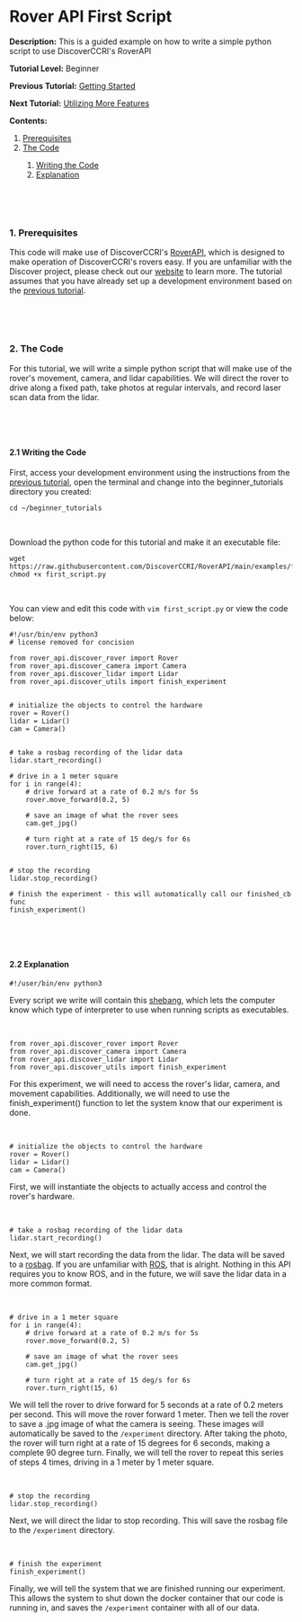# Rover API First Script

**Description:** This is a guided example on how to write a simple python script to use DiscoverCCRI's RoverAPI

**Tutorial Level:** Beginner

**Previous Tutorial:** [Getting Started](starting.md)

**Next Tutorial:** [Utilizing More Features](example1.md)

**Contents:**
<ol type="1">
  <li><a href="#1">Prerequisites</a></li>
  <li><a href="#2">The Code</a></li>
  <ol type="1">
    <li><a href="#2.1">Writing the Code</a></li>
    <li><a href="#2.2">Explanation</a></li>
  </ol>
</ol>



<p>&nbsp;</p><p>&nbsp;</p>


<div id="1"></div>

### 1. Prerequisites

This code will make use of DiscoverCCRI's [RoverAPI](https://github.com/DiscoverCCRI/RoverAPI), which is designed to make operation of DiscoverCCRI's 
rovers easy. If you are unfamiliar with the Discover project, please check out our [website](https://discoverccri.org) to learn more. The tutorial 
assumes that you have already set up a development environment based on the [previous tutorial](examples/starting.md).
<p>&nbsp;</p><p>&nbsp;</p>


<div id="2"></div>

### 2. The Code
For this tutorial, we will write a simple python script that will make use of the rover's movement, camera, and lidar capabilities. We will direct the rover to drive along a fixed path, take photos at regular intervals, and record laser scan data from the lidar.

<p>&nbsp;</p>
<p>&nbsp;</p>


<div id="2.1"></div>

#### 2.1 Writing the Code
First, access your development environment using the instructions from the [previous tutorial](examples/starting.md), open the terminal and 
change into the beginner_tutorials directory you created:
```
cd ~/beginner_tutorials
```  
<p>&nbsp;</p>

Download the python code for this tutorial and make it an executable file:
```
wget https://raw.githubusercontent.com/DiscoverCCRI/RoverAPI/main/examples/first_script.py
chmod +x first_script.py
```
<p>&nbsp;</p>

You can view and edit this code with `vim first_script.py` or view the code below:
```
#!/usr/bin/env python3
# license removed for concision

from rover_api.discover_rover import Rover
from rover_api.discover_camera import Camera
from rover_api.discover_lidar import Lidar
from rover_api.discover_utils import finish_experiment


# initialize the objects to control the hardware
rover = Rover()
lidar = Lidar()
cam = Camera()


# take a rosbag recording of the lidar data
lidar.start_recording()

# drive in a 1 meter square
for i in range(4):
    # drive forward at a rate of 0.2 m/s for 5s
    rover.move_forward(0.2, 5)
    
    # save an image of what the rover sees
    cam.get_jpg()

    # turn right at a rate of 15 deg/s for 6s
    rover.turn_right(15, 6) 


# stop the recording
lidar.stop_recording()

# finish the experiment - this will automatically call our finished_cb func
finish_experiment()
```
<p>&nbsp;</p>
<p>&nbsp;</p>

<div id="2.2"></div>

#### 2.2 Explanation

```
#!/user/bin/env python3
```
Every script we write will contain this [shebang](https://en.wikipedia.org/wiki/Shebang_(Unix)), which lets the computer know which type of interpreter to 
use when running scripts as executables.
<p>&nbsp;</p>

```
from rover_api.discover_rover import Rover
from rover_api.discover_camera import Camera
from rover_api.discover_lidar import Lidar
from rover_api.discover_utils import finish_experiment
```
For this experiment, we will need to access the rover's lidar, camera, and movement capabilities. Additionally, we will need to use the finish_experiment() 
function to let the system know that our experiment is done.
<p>&nbsp;</p>

```
# initialize the objects to control the hardware
rover = Rover()
lidar = Lidar()
cam = Camera()
```
First, we will instantiate the objects to actually access and control the rover's hardware.
<p>&nbsp;</p>

```
# take a rosbag recording of the lidar data
lidar.start_recording()
```
Next, we will start recording the data from the lidar. The data will be saved to a [rosbag](http://wiki.ros.org/rosbag). If you are unfamiliar with [ROS](https://ros.org),
that is alright. Nothing in this API requires you to know ROS, and in the future, we will save the lidar data in a more common format.
<p>&nbsp;</p>

```
# drive in a 1 meter square
for i in range(4):
    # drive forward at a rate of 0.2 m/s for 5s
    rover.move_forward(0.2, 5)
    
    # save an image of what the rover sees
    cam.get_jpg()

    # turn right at a rate of 15 deg/s for 6s
    rover.turn_right(15, 6) 
```
We will tell the rover to drive forward for 5 seconds at a rate of 0.2 meters per second. This will move the rover forward 1 meter. 
Then we tell the rover to save a .jpg image of what the camera is seeing. These images will automatically be saved to the `/experiment` directory. 
After taking the photo, the rover will turn right at a rate of 15 degrees for 6 seconds, making a complete 90 degree turn. 
Finally, we will tell the rover to repeat this series of steps 4 times, driving in a 1 meter by 1 meter square.
<p>&nbsp;</p>

```
# stop the recording
lidar.stop_recording()
```
Next, we will direct the lidar to stop recording. This will save the rosbag file to the `/experiment` directory.
<p>&nbsp;</p>

```
# finish the experiment
finish_experiment()
```
Finally, we will tell the system that we are finished running our experiment. This allows the system to shut down the docker container that our 
code is running in, and saves the `/experiment` container with all of our data.
<p>&nbsp;</p>
